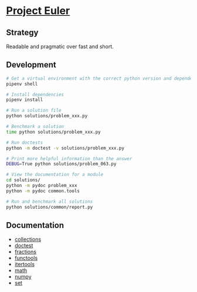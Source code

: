 # [Project Euler](https://projecteuler.net/)

## Strategy

Readable and pragmatic over fast and short.

## Development

```bash
# Get a virtual environment with the correct python version and dependencies
pipenv shell

# Install dependencies
pipenv install

# Run a solution file
python solutions/problem_xxx.py

# Benchmark a solution
time python solutions/problem_xxx.py

# Run doctests
python -m doctest -v solutions/problem_xxx.py

# Print more helpful information than the answer
DEBUG=True python solutions/problem_063.py

# View the documentation for a module
cd solutions/
python -m pydoc problem_xxx
python -m pydoc common.tools

# Run and benchmark all solutions
python solutions/common/report.py
```

## Documentation

- [collections](https://docs.python.org/3.6/library/collections.html)
- [doctest](https://docs.python.org/3.6/library/doctest.html)
- [fractions](https://docs.python.org/3.6/library/fractions.html)
- [functools](https://docs.python.org/3.6/library/functools.html)
- [itertools](https://docs.python.org/3.6/library/itertools.html)
- [math](https://docs.python.org/3.6/library/math.html)
- [numpy](https://numpy.org/doc/1.18/)
- [set](https://docs.python.org/3.6/library/stdtypes.html#set)
